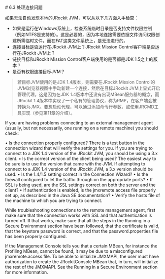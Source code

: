 <a name="6.3" />
# 6.3 处理连接问题

如果无法自动发现本地的JRockit JVM，可以从以下几方面入手检查：

* 如果是运行在Windows系统上，检查系统临时目录是否支持文件权限控制（例如NTFS是支持的）。这是必要的，因为本地连接需要依据文件访问权限创建所需临时文件，而在FAT这类文件系统上，是无法进行的。
* 连接目标是否运行在JRockit JVM上？JRockit Mission Control客户端是否运行在JRockit JVM上？
* 链接目标和JRockit Mission Control客户端使用的是否都是JDK 1.5之上的版本？
* 是否有权限连接目标JVM？

>若目标JVM使用的是JDK 1.4版本，则需要在JRockit Mission Control的JVM浏览器视图中手动新建一个连接，然后在目标JRockit JVM上显式开启管理代理。这是因为在JDK 1.4版本中还没有出现MBean服务器的概念，而JRockit 1.4版本中实现了一个私有的管理协议，称为RMP，在客户端会被转换为JMX。要想启动代理，可以通过添加命令行参数，或使用JRCMD工具实现（参见第11章的介绍）。

If you are having problems connecting to an external management agent (usually,
but not necessarily, one running on a remote machine) you should check:

•  Is the connection properly configured? There is a test button in the
connection wizard that will verify the settings for you. If you are trying
to connect to a JDK 1.4 version of the JRockit JVM, you should be using
a 3.x client.
•  Is the correct version of the client being used? The easiest way to be sure is to
use the version that came with the JVM. If attempting to connect to a JDK 1.4
version of the JRockit JVM, a 3.x version should be used.
•  Is the 1.4/1.5 setting correct in the Connection Wizard?
•  Is the firewall configured to let the traffic through on the appropriate ports?
•  If SSL is being used, are the SSL settings correct on both the server and
the client?
•  If authentication is enabled, is the  jmxremote.access file properly set up, as
described in the Java SE documentation?
•  Verify the  hosts file of the machine to which you are trying to connect.

While troubleshooting connections to the remote management agent, first make
sure that the connection works with SSL and that authentication is turned off. If that
works, make sure that all the steps in the Running in a Secure Environment section
have been followed, that the certificate is valid, that the keystore password is correct,
and that the  password.properties file has been properly configured.

If the Management Console tells you that a certain MBean, for instance the Profiling
MBean, cannot be found, it may be due to a misconfigured  jmxremote.access file.
To be able to initialize JMXMAPI, the user must have authorization to create the
JRockitConsole MBean that, in turn, will initialize the rest of the JMXMAPI. See the
Running in a Secure Environment section for more information.


[1]:    ../chap11/11.md#11